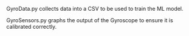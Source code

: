 GyroData.py collects data into a CSV to be used to train the ML model.

GyroSensors.py graphs the output of the Gyroscope to ensure it is calibrated correctly.
